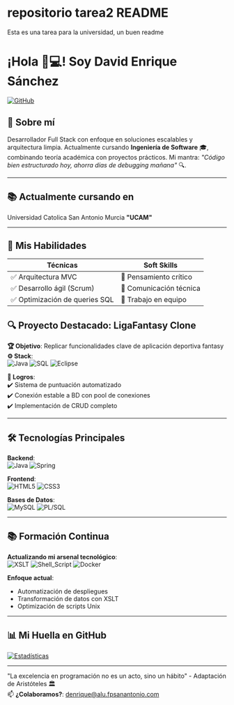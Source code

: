 # repositorio tarea2 README
Esta es una tarea para la universidad, un buen readme
# ¡Hola 👨💻! Soy David Enrique Sánchez 

[![GitHub](https://img.shields.io/badge/GitHub-181717?style=for-the-badge&logo=github&logoColor=white)](https://github.com/kikesnz7)

## 📌 Sobre mí
Desarrollador Full Stack con enfoque en soluciones escalables y arquitectura limpia. Actualmente cursando **Ingeniería de Software** 🎓, combinando teoría académica con proyectos prácticos. Mi mantra: *"Código bien estructurado hoy, ahorra días de debugging mañana"* 🔍.

---
## 📚 Actualmente cursando en
Universidad Catolica San Antonio Murcia **"UCAM"**

---
## 🚀 Mis Habilidades
| **Técnicas**                          | **Soft Skills**                      |
|---------------------------------------|--------------------------------------|
| ✅ Arquitectura MVC                   | 🧠 Pensamiento crítico              |
| ✅ Desarrollo ágil (Scrum)            | 📢 Comunicación técnica             |
| ✅ Optimización de queries SQL       | 🤝 Trabajo en equipo                |

## 🔍 Proyecto Destacado: LigaFantasy Clone

**🏆 Objetivo**: Replicar funcionalidades clave de aplicación deportiva fantasy  
**⚙️ Stack**:  
![Java](https://img.shields.io/badge/Java-007396?style=flat-square&logo=java&logoColor=white) 
![SQL](https://img.shields.io/badge/SQL-4479A1?style=flat-square&logo=mysql&logoColor=white)
![Eclipse](https://img.shields.io/badge/Eclipse-2C2255?style=flat-square&logo=eclipseide&logoColor=white)

**🔑 Logros**:  
✔️ Sistema de puntuación automatizado  
✔️ Conexión estable a BD con pool de conexiones  
✔️ Implementación de CRUD completo  

---

## 🛠 Tecnologías Principales
**Backend**:  
![Java](https://img.shields.io/badge/Java-007396?style=flat-square&logo=java&logoColor=white)
![Spring](https://img.shields.io/badge/Spring-6DB33F?style=flat-square&logo=spring&logoColor=white)

**Frontend**:  
![HTML5](https://img.shields.io/badge/HTML5-E34F26?style=flat-square&logo=html5&logoColor=white)
![CSS3](https://img.shields.io/badge/CSS3-1572B6?style=flat-square&logo=css3&logoColor=white)

**Bases de Datos**:  
![MySQL](https://img.shields.io/badge/MySQL-4479A1?style=flat-square&logo=mysql&logoColor=white)
![PL/SQL](https://img.shields.io/badge/PLSQL-F80000?style=flat-square&logo=oracle&logoColor=white)

---

## 📚 Formación Continua
**Actualizando mi arsenal tecnológico**:  
![XSLT](https://img.shields.io/badge/XSLT-FF9E0F?style=flat-square&logo=xml&logoColor=white)
![Shell_Script](https://img.shields.io/badge/Shell_Script-4EAA25?style=flat-square&logo=gnu-bash&logoColor=white)
![Docker](https://img.shields.io/badge/Docker-2496ED?style=flat-square&logo=docker&logoColor=white)

**Enfoque actual**:  
- Automatización de despliegues  
- Transformación de datos con XSLT  
- Optimización de scripts Unix  

---

## 📊 Mi Huella en GitHub
[![Estadísticas](https://github-readme-stats.vercel.app/api?username=kikesnz7&show_icons=true&theme=radical)](https://github.com/kikesnz7)

---

"La excelencia en programación no es un acto, sino un hábito" - Adaptación de Aristóteles 🏛️  
📫 **¿Colaboramos?**: denrique@alu.fpsanantonio.com

